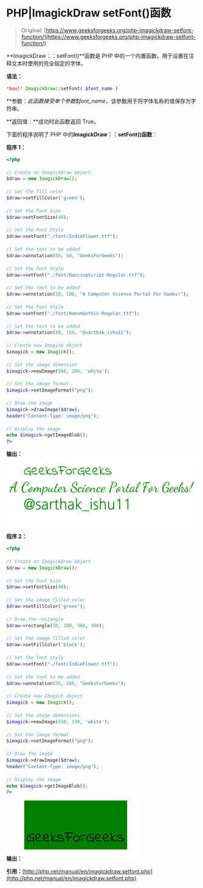 # PHP|ImagickDraw setFont()函数

> Original: [https://www.geeksforgeeks.org/php-imagickdraw-setfont-function/](https://www.geeksforgeeks.org/php-imagickdraw-setfont-function/)

**ImagickDraw：：setFont()**函数是 PHP 中的一个内置函数，用于设置在注释文本时使用的完全指定的字体。

**语法：**

```php
*bool* ImagickDraw::setFont( $font_name )
```

**参数：**此函数接受单个参数*$font_name*，该参数用于将字体名称的值保存为字符串。

**返回值：**成功时此函数返回 True。

下面的程序说明了 PHP 中的**ImagickDraw：：setFont()函数**：

**程序 1：**

```php
<?php 

// Create an ImagickDraw object. 
$draw = new ImagickDraw();

// Set the fill color
$draw->setFillColor('green');

// Set the Font Size
$draw->setFontSize(40);

// Set the Font Style
$draw->setFont("./font/IndieFlower.ttf");

// Set the text to be added
$draw->annotation(50, 50, "GeeksForGeeks");

// Set the Font Style
$draw->setFont("./font/DancingScript-Regular.ttf");

// Set the text to be added
$draw->annotation(10, 100, "A Computer Science Portal For Geeks!");

// Set the Font Style
$draw->setFont("./font/NanumGothic-Regular.ttf");

// Set the text to be added
$draw->annotation(50, 150, "@sarthak_ishu11");

// Create new Imagick object  
$imagick = new Imagick();

// Set the image dimension
$imagick->newImage(560, 200, 'white');

// Set the image format
$imagick->setImageFormat("png");

// Draw the image
$imagick->drawImage($draw);
header("Content-Type: image/png");

// Display the image
echo $imagick->getImageBlob();
?>
```

**输出：**
![setFont](img/7d5c30e5a9193caa5b2eb51d7d4a04a1.png)

**程序 2：**

```php
<?php 

// Create an ImagickDraw object
$draw = new ImagickDraw();

// Set the Font Size
$draw->setFontSize(40);

// Set the image filled color
$draw->setFillColor('green');

// Draw the rectangle
$draw->rectangle(30, 100, 300, 300);

// Set the image filled color
$draw->setFillColor('black');

// Set the font style
$draw->setFont("./font/IndieFlower.ttf");

// Set the text to be added
$draw->annotation(35, 280, "GeeksForGeeks");

// Create new Imagick object
$imagick = new Imagick();

// Set the image dimensions
$imagick->newImage(330, 330, 'white');

// Set the image format
$imagick->setImageFormat("png");

// Draw the image 
$imagick->drawImage($draw);
header("Content-Type: image/png");

// Display the image
echo $imagick->getImageBlob();
?>
```

**输出：**
![setFont](img/7e8682aa711b7969cb3530d9bf40c8e9.png)

**引用：**[http://php.net/manual/en/imagickdraw.setfont.php](http://php.net/manual/en/imagickdraw.setfont.php)